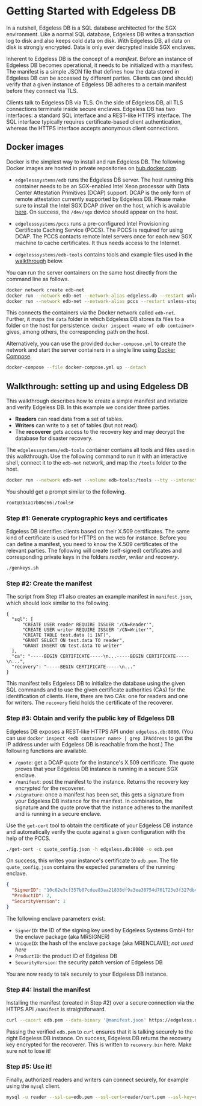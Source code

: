 # Getting Started with Edgeless DB

In a nutshell, Edgeless DB is a SQL database architected for the SGX environment. Like a normal SQL database, Edgeless DB writes a transaction log to disk and also keeps cold data on disk. With Edgeless DB, all data on disk is strongly encrypted. Data is only ever decrypted inside SGX enclaves. 

Inherent to Edgeless DB is the concept of a *manifest*. Before an instance of Edgeless DB becomes operational, it needs to be initialized with a manifest. The manifest is a simple JSON file that defines how the data stored in Edgeless DB can be accessed by different parties. Clients can (and should) verify that a given instance of Edgeless DB adheres to a certain manifest before they connect via TLS.

Clients talk to Edgeless DB via TLS. On the side of Edgeless DB, all TLS connections terminate inside secure enclaves. Edgeless DB has two interfaces: a standard SQL interface and a REST-like HTTPS interface. The SQL interface typically requires certificate-based client authentication, whereas the HTTPS interface accepts anonymous client connections.

## Docker images

Docker is the simplest way to install and run Edgeless DB. The following Docker images are hosted in private repositories on [hub.docker.com](hub.docker.com).

* `edgelesssystems/edb` runs the Edgeless DB server. The host running this container needs to be an SGX-enabled Intel Xeon processor with Data Center Attestation Primitives (DCAP) support. DCAP is the only form of remote attestation currently supported by Edgeless DB. Please make sure to install the Intel SGX DCAP driver on the host, which is available [here](https://download.01.org/intel-sgx/latest/dcap-latest/linux/distro/). On success, the `/dev/sgx` device should appear on the host.

* `edgelesssystems/pccs` runs a pre-configured Intel Provisioning Certificate Caching Service (PCCS). The PCCS is required for using DCAP. The PCCS contacts remote Intel servers once for each new SGX machine to cache certificates. It thus needs access to the Internet.

* `edgelesssystems/edb-tools` contains tools and example files used in the [walkthrough](#walkthrough) below.

You can run the server containers on the same host directly from the command line as follows.

```bash
docker network create edb-net
docker run --network edb-net --network-alias edgeless.db --restart unless-stopped --detach --volume edb:/edb/data --device /dev/sgx edgelesssystems/edb
docker run --network edb-net --network-alias pccs --restart unless-stopped --detach edgelesssystems/pccs
```

This connects the containers via the Docker network called `edb-net`. Further, it maps the `data` folder in which Edgeless DB stores its files to a folder on the host for persistence. `docker inspect <name of edb container>` gives, among others, the corresponding path on the host. 

Alternatively, you can use the provided `docker-compose.yml` to create the network and start the server containers in a single line using [Docker Compose](https://docs.docker.com/compose/install/). 

```bash
docker-compose --file docker-compose.yml up --detach 
```

## Walkthrough: setting up and using Edgeless DB

This walkthrough describes how to create a simple manifest and initialize and verify Edgeless DB. In this example we consider three parties.

* **Readers** can read data from a set of tables.
* **Writers** can write to a set of tables (but not read).
* The **recoverer** gets access to the recovery key and may decrypt the database for disaster recovery. 

The `edgelesssystems/edb-tools` container contains all tools and files used in this walkthrough. Use the following command to run it with an interactive shell, connect it to the `edb-net` network, and map the `/tools` folder to the host.

```bash
docker run --network edb-net --volume edb-tools:/tools --tty --interactive edgelesssystems/edb-tools
```

You should get a prompt similar to the following.

```bash
root@3b1a17b06c66:/tools#
```

### Step #1: Generate cryptographic keys and certificates

Edgeless DB identifies clients based on their X.509 certificates. The same kind of certificate is used for HTTPS on the web for instance.
Before you can define a manifest, you need to know the X.509 certificates of the relevant parties. The following will create (self-signed) certificates and corresponding private keys in the folders *reader*, *writer* and *recovery*.

```bash
./genkeys.sh
```
### Step #2: Create the manifest

The script from Step #1 also creates an example manifest in `manifest.json`, which should look similar to the following.

```jsons
{
  "sql": [
      "CREATE USER reader REQUIRE ISSUER '/CN=Reader'",
      "CREATE USER writer REQUIRE ISSUER '/CN=Writer'",
      "CREATE TABLE test.data (i INT)",
      "GRANT SELECT ON test.data TO reader",
      "GRANT INSERT ON test.data TO writer"
  ],
  "ca": "-----BEGIN CERTIFICATE-----\n...-----BEGIN CERTIFICATE-----\n...",
  "recovery": "-----BEGIN CERTIFICATE-----\n..."
}
```
This manifest tells Edgeless DB to initialize the database using the given SQL commands and to use the given certificate authorities (CAs) for the identification of clients. Here, there are two CAs: one for readers and one for writers. The `recovery` field holds the certificate of the recoverer.

### Step #3: Obtain and verify the public key of Edgeless DB

Edgeless DB exposes a REST-like HTTPS API under `edgeless.db:8080`. (You can use `docker inspect <edb container name> | grep IPAddress` to get the IP address under with Edgeless DB is reachable from the host.) The following functions are available.

* `/quote`: get a DCAP quote for the instance's X.509 certificate. The quote proves that your Edgeless DB instance is running in a secure SGX enclave. 
* `/manifest`: post the manifest to the instance. Returns the recovery key encrypted for the recoverer.
* `/signature`: once a manifest has been set, this gets a signature from your Edgeless DB instance for the manifest. In combination, the signature and the quote prove that the instance adheres to the manifest and is running in a secure enclave.

Use the `get-cert` tool to obtain the certificate of your Edgeless DB instance and automatically verify the quote against a given configuration with the help of the PCCS.

```bash
./get-cert -c quote_config.json -h edgeless.db:8080 -o edb.pem
```
On success, this writes your instance's certificate to `edb.pem`. The file `quote_config.json` contains the expected parameters of the running enclave.

```json
{
  "SignerID": "10c62e3cf357b07cdee83aa21838df9a3ea38754d761723e3f327dbcbd6cd6d4", 
  "ProductID": 2,
  "SecurityVersion": 1 
}
```

The following enclave parameters exist:
* `SignerID`: the ID of the signing key used by Edgeless Systems GmbH for the enclave package (aka MRSIGNER)
* `UniqueID`: the hash of the enclave package (aka MRENCLAVE); *not used here*
* `ProductID`: the product ID of Edgeless DB
* `SecurityVersion`: the security patch version of Edgeless DB

You are now ready to talk securely to your Edgeless DB instance.

### Step #4: Install the manifest

Installing the manifest (created in Step #2) over a secure connection via the HTTPS API `/manifest` is straightforward.

```bash
curl --cacert edb.pem --data-binary '@manifest.json' https://edgeless.db:8080/manifest --output recovery.bin
```
Passing the verified `edb.pem` to `curl` ensures that it is talking securely to the right Edgeless DB instance. On success, Edgeless DB returns the recovery key encrypted for the recoverer. This is written to `recovery.bin` here. Make sure not to lose it!

### Step #5: Use it!

Finally, authorized readers and writers can connect securely, for example using the `mysql` client. 

```bash
mysql -u reader --ssl-ca=edb.pem --ssl-cert=reader/cert.pem --ssl-key=reader/key.pem -h edgeless.db
```